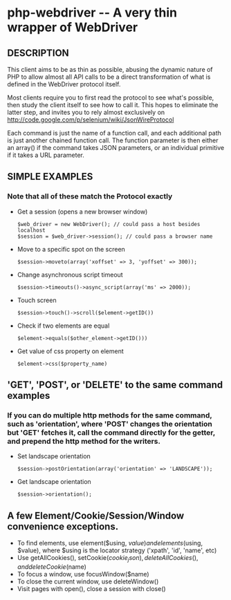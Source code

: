 php-webdriver -- A very thin wrapper of WebDriver
=================================================

##  DESCRIPTION

This client aims to be as thin as possible, abusing the dynamic nature of PHP to allow almost all API calls to be a direct transformation of what is defined in the WebDriver protocol itself.

Most clients require you to first read the protocol to see what's possible, then study the client itself to see how to call it.  This hopes to eliminate the latter step, and invites you to rely almost exclusively on http://code.google.com/p/selenium/wiki/JsonWireProtocol

Each command is just the name of a function call, and each additional path is just another chained function call.  The function parameter is then either an array() if the command takes JSON parameters, or an individual primitive if it takes a URL parameter.

##  SIMPLE EXAMPLES

### Note that all of these match the Protocol exactly

*   Get a session (opens a new browser window)

        $web_driver = new WebDriver(); // could pass a host besides localhost
        $session = $web_driver->session(); // could pass a browser name

*   Move to a specific spot on the screen

        $session->moveto(array('xoffset' => 3, 'yoffset' => 300));

*   Change asynchronous script timeout

        $session->timeouts()->async_script(array('ms' => 2000));

*   Touch screen

        $session->touch()->scroll($element->getID())

*   Check if two elements are equal

        $element->equals($other_element->getID()))

*   Get value of css property on element

        $element->css($property_name)

## 'GET', 'POST', or 'DELETE' to the same command examples

### If you can do multiple http methods for the same command, such as 'orientation', where 'POST' changes the orientation but 'GET' fetches it, call the command directly for the getter, and prepend the http method for the writers.

*   Set landscape orientation

        $session->postOrientation(array('orientation' => 'LANDSCAPE'));

*   Get landscape orientation

        $session->orientation();

## A few Element/Cookie/Session/Window convenience exceptions.

* To find elements, use element($using, $value) and elements($using, $value), where $using is the locator strategy ('xpath', 'id', 'name', etc)
* Use getAllCookies(), setCookie($cookie_json), deleteAllCookies(), and deleteCookie($name)
* To focus a window, use focusWindow($name)
* To close the current window, use deleteWindow()
* Visit pages with open(), close a session with close()
